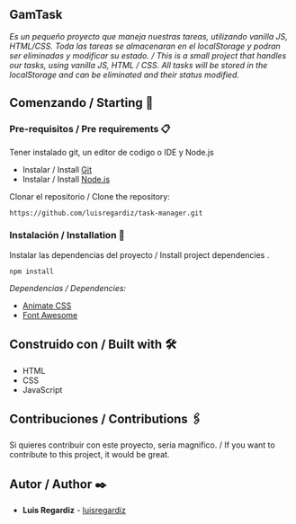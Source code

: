 ## GamTask

_Es un pequeño proyecto que maneja nuestras tareas, utilizando vanilla JS, HTML/CSS. Toda las tareas se almacenaran en el localStorage y podran ser eliminadas y modificar su estado. / This is a small project that handles our tasks, using vanilla JS, HTML / CSS. All tasks will be stored in the localStorage and can be eliminated and their status modified._

## Comenzando / Starting 🚀

### Pre-requisitos / Pre requirements 📋
Tener instalado git, un editor de codigo o IDE y  Node.js
<ul>
  <li>Instalar / Install <a href="https://git-scm.com/">Git</a></li>
  <li>Instalar / Install <a href="https://nodejs.org/es/">Node.js</a></li>
</ul>

Clonar el repositorio / Clone the repository:
```
https://github.com/luisregardiz/task-manager.git
```

### Instalación / Installation 🔧

Instalar las dependencias del proyecto / Install project dependencies .

```
npm install
```

_Dependencias / Dependencies:_
<ul>
  <li><a href="https://animate.style/">Animate CSS</a></li>
  <li><a href="https://fontawesome.com/">Font Awesome</a></li>
</ul>

## Construido con / Built with 🛠️

* HTML
* CSS
* JavaScript

## Contribuciones / Contributions 🖇️

Si quieres contribuir con este proyecto, seria magnifico. / If you want to contribute to this project, it would be great.


## Autor / Author ✒️


* **Luis Regardiz** - [luisregardiz](https://github.com/luisregardiz)
